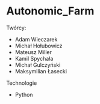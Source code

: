 # Autonomic_Farm

Twórcy:
- Adam Wieczarek
- Michał Hołubowicz
- Mateusz Miller
- Kamil Spychała 
- Michał Gulczyński
- Maksymilian Łasecki

Technologie
- Python